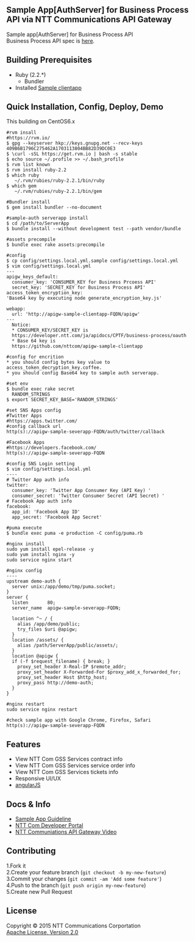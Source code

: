 ## Sample App[AuthServer] for Business Process API via NTT Communications API Gateway 
Sample app[AuthServer] for Business Process API  
  Business Process API spec is [here](https://developer.ntt.com/ja/apidocs/CPTF/business-process/business-process).

## Building Prerequisites
  * Ruby (2.2.*)
    * Bundler
  * Installed [Sample clientapp](https://github.com/nttcom/apigw-sample-app/tree/master/ClientApp)
  
## Quick Installation, Config, Deploy, Demo
  This building on CentOS6.x
	
	#rvm insall
	#https://rvm.io/
	$ gpg --keyserver hkp://keys.gnupg.net --recv-keys 409B6B1796C275462A1703113804BB82D39DC0E3
	$ \curl -sSL https://get.rvm.io | bash -s stable
	$ echo source ~/.profile >> ~/.bash_profile
	$ rvm list known
	$ rvm install ruby-2.2
	$ which ruby
	   ~/.rvm/rubies/ruby-2.2.1/bin/ruby
	$ which gem
       ~/.rvm/rubies/ruby-2.2.1/bin/gem
    
    #Bundler install
    $ gem install bundler --no-document
	
	#sample-auth serverapp install
	$ cd /path/to/ServerApp
	$ bundle install --without development test --path vendor/bundle

    #assets precompile
    $ bundle exec rake assets:precompile
	
	#config
	$ cp config/settings.local.yml.sample config/settings.local.yml
    $ vim config/settings.local.yml
    ---
    apigw_keys_default:
      consumer_key: 'CONSUMER_KEY for Business Prcoess API'
      secret_key: 'SECRET_KEY for Business Process API'
    access_token_encryption_key:
    'Base64 key by executing node generate_encryption_key.js'

    webapp:
      url: 'http://apigw-sample-clientapp-FQDN/apigw'
    ---
      Notice: 
      * CONSUMER_KEY/SECRET_KEY is
      https://developer.ntt.com/ja/apidocs/CPTF/business-process/oauth
      * Base 64 key is
      https://github.com/nttcom/apigw-sample-clientapp
	#config for encrition
	* you should config bytes key value to access_token_decryption_key.coffee.
	* you should config Base64 key to sample auth serverapp.
	
	#set env
	$ bundle exec rake secret
	  RANDOM_STRINGS
	$ export SECRET_KEY_BASE='RANDOM_STRINGS'

    #set SNS Apps config
    #Twitter Apps
    #https://apps.twitter.com/
    #config callback url
    http(s)://apigw-sample-severapp-FQDN/auth/twitter/callback
    
    #Facebook Apps
    #https://developers.facebook.com/
    http(s)://apigw-sample-severapp-FQDN
    
    #config SNS Login setting
    $ vim config/settings.local.yml
    ----
    # Twitter App auth info
    twitter:
      consumer_key: 'Twitter App Consumer Key (API Key) '
      consumer_secret: 'Twitter Consumer Secret (API Secret) '
    # Facebook App auth info
    facebook:
      app_id: 'Facebook App ID'
      app_secret: 'Facebook App Secret'

	#puma execute	$ bundle exec puma -e production -C config/puma.rb
	#nginx install	sudo yum install epel-release -y
    sudo yum install nginx -y
    sudo service nginx start
    
    #nginx config
    ----
    upstream demo-auth {
      server unix:/app/demo/tmp/puma.socket;
    }
    server {
      listen       80;
      server_name  apigw-sample-severapp-FQDN;
      
      location ^~ / {
        alias /app/demo/public;
        try_files $uri @apigw;
      }
      location /assets/ {
        alias /path/ServerApp/public/assets/;
      }
      location @apigw {
      if (-f $request_filename) { break; }
        proxy_set_header X-Real-IP $remote_addr;
        proxy_set_header X-Forwarded-For $proxy_add_x_forwarded_for;
        proxy_set_header Host $http_host;
        proxy_pass http://demo-auth;
      }
    }

    #nginx restart
    sudo service nginx restart	    #check sample app with Google Chrome, Firefox, Safari
    http(s)://apigw-sample-severapp-FQDN
    
  	
## Features
  * View NTT Com GSS Services contract info
  * View NTT Com GSS Services service order info
  * View NTT Com GSS Services tickets info
  * Responsive UI/UX
  * [angularJS](https://angularjs.org/)

## Docs & Info
  * [Sample App Guideline](https://github.com/nttcom/apigw-sample-app/demo_app_manual_ja.pdf)
  * [NTT Com Developer Portal](https://developer.ntt.com/)
  * [NTT Communiations API Gateway Video](https://www.youtube.com/watch?v=jaRyr8TqFH4)

## Contributing

1.Fork it  
2.Create your feature branch (`git checkout -b my-new-feature`)  
3.Commit your changes (`git commit -am 'Add some feature'`)  
4.Push to the branch (`git push origin my-new-feature`)  
5.Create new Pull Request

## License
  Copyright &copy; 2015 NTT Communications Corportation  
  [Apache License, Version 2.0][Apache]

[Apache]: http://www.apache.org/licenses/LICENSE-2.0  
